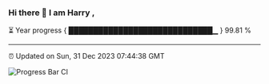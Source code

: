 ### Hi there 👋 I am Harry , 

⏳ Year progress { █████████████████████████████▁ } 99.81 %

---

⏰ Updated on Sun, 31 Dec 2023 07:44:38 GMT

![Progress Bar CI](https://github.com/duykhang68/duykhang68/workflows/Progress%20Bar%20CI/badge.svg)
